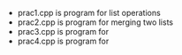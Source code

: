 * prac1.cpp is program for list operations<br>
* prac2.cpp is program for merging two lists<br>
* prac3.cpp is program for <br>
* prac4.cpp is program for <br>
